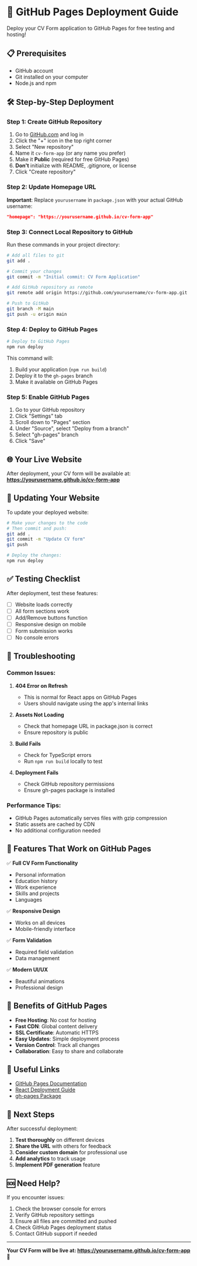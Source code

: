# 🚀 GitHub Pages Deployment Guide

Deploy your CV Form application to GitHub Pages for free testing and hosting!

## 📋 Prerequisites

- GitHub account
- Git installed on your computer
- Node.js and npm

## 🛠️ Step-by-Step Deployment

### Step 1: Create GitHub Repository

1. Go to [GitHub.com](https://github.com) and log in
2. Click the "+" icon in the top right corner
3. Select "New repository"
4. Name it `cv-form-app` (or any name you prefer)
5. Make it **Public** (required for free GitHub Pages)
6. **Don't** initialize with README, .gitignore, or license
7. Click "Create repository"

### Step 2: Update Homepage URL

**Important**: Replace `yourusername` in `package.json` with your actual GitHub username:

```json
"homepage": "https://yourusername.github.io/cv-form-app"
```

### Step 3: Connect Local Repository to GitHub

Run these commands in your project directory:

```bash
# Add all files to git
git add .

# Commit your changes
git commit -m "Initial commit: CV Form Application"

# Add GitHub repository as remote
git remote add origin https://github.com/yourusername/cv-form-app.git

# Push to GitHub
git branch -M main
git push -u origin main
```

### Step 4: Deploy to GitHub Pages

```bash
# Deploy to GitHub Pages
npm run deploy
```

This command will:
1. Build your application (`npm run build`)
2. Deploy it to the `gh-pages` branch
3. Make it available on GitHub Pages

### Step 5: Enable GitHub Pages

1. Go to your GitHub repository
2. Click "Settings" tab
3. Scroll down to "Pages" section
4. Under "Source", select "Deploy from a branch"
5. Select "gh-pages" branch
6. Click "Save"

## 🌐 Your Live Website

After deployment, your CV form will be available at:
**https://yourusername.github.io/cv-form-app**

## 🔄 Updating Your Website

To update your deployed website:

```bash
# Make your changes to the code
# Then commit and push:
git add .
git commit -m "Update CV form"
git push

# Deploy the changes:
npm run deploy
```

## ✅ Testing Checklist

After deployment, test these features:

- [ ] Website loads correctly
- [ ] All form sections work
- [ ] Add/Remove buttons function
- [ ] Responsive design on mobile
- [ ] Form submission works
- [ ] No console errors

## 🔧 Troubleshooting

### Common Issues:

1. **404 Error on Refresh**
   - This is normal for React apps on GitHub Pages
   - Users should navigate using the app's internal links

2. **Assets Not Loading**
   - Check that homepage URL in package.json is correct
   - Ensure repository is public

3. **Build Fails**
   - Check for TypeScript errors
   - Run `npm run build` locally to test

4. **Deployment Fails**
   - Check GitHub repository permissions
   - Ensure gh-pages package is installed

### Performance Tips:

- GitHub Pages automatically serves files with gzip compression
- Static assets are cached by CDN
- No additional configuration needed

## 📱 Features That Work on GitHub Pages

✅ **Full CV Form Functionality**
- Personal information
- Education history
- Work experience
- Skills and projects
- Languages

✅ **Responsive Design**
- Works on all devices
- Mobile-friendly interface

✅ **Form Validation**
- Required field validation
- Data management

✅ **Modern UI/UX**
- Beautiful animations
- Professional design

## 🎉 Benefits of GitHub Pages

- **Free Hosting**: No cost for hosting
- **Fast CDN**: Global content delivery
- **SSL Certificate**: Automatic HTTPS
- **Easy Updates**: Simple deployment process
- **Version Control**: Track all changes
- **Collaboration**: Easy to share and collaborate

## 🔗 Useful Links

- [GitHub Pages Documentation](https://pages.github.com/)
- [React Deployment Guide](https://create-react-app.dev/docs/deployment/#github-pages)
- [gh-pages Package](https://www.npmjs.com/package/gh-pages)

## 🎯 Next Steps

After successful deployment:

1. **Test thoroughly** on different devices
2. **Share the URL** with others for feedback
3. **Consider custom domain** for professional use
4. **Add analytics** to track usage
5. **Implement PDF generation** feature

## 🆘 Need Help?

If you encounter issues:

1. Check the browser console for errors
2. Verify GitHub repository settings
3. Ensure all files are committed and pushed
4. Check GitHub Pages deployment status
5. Contact GitHub support if needed

---

**Your CV Form will be live at: https://yourusername.github.io/cv-form-app** 🚀 